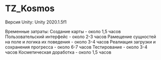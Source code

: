 # TZ_Kosmos
 Версия Unity: Unity 2020.1.5f1 
 
 Временные затраты:
 Создание карты - около 1,5 часов
 Пользовательский интерфейс - около 2-3 часов
 Рамещение сущностей на поле и логика их поведения - около 3-4 часов
 Реалиация загрузки и сохранения прогресса - около 6-7 часов
 Тестирование - около 3-4 часов
 Косметическая доработка - около 1,5 часов


